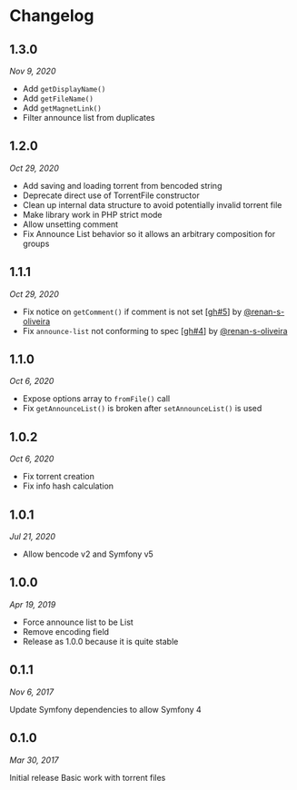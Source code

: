# Changelog

[//]: <> (Contributor list:)
[@renan-s-oliveira]: https://github.com/renan-s-oliveira

## 1.3.0

_Nov 9, 2020_

* Add `getDisplayName()`
* Add `getFileName()`
* Add `getMagnetLink()`
* Filter announce list from duplicates

## 1.2.0

_Oct 29, 2020_

* Add saving and loading torrent from bencoded string
* Deprecate direct use of TorrentFile constructor
* Clean up internal data structure to avoid potentially invalid torrent file
* Make library work in PHP strict mode
* Allow unsetting comment
* Fix Announce List behavior so it allows an arbitrary composition for groups

## 1.1.1

_Oct 29, 2020_

* Fix notice on `getComment()` if comment is not set [[gh#5]] by [@renan-s-oliveira]
* Fix `announce-list` not conforming to spec [[gh#4]] by [@renan-s-oliveira]

[gh#4]: https://github.com/arokettu/torrent-file/pull/4/
[gh#5]: https://github.com/arokettu/torrent-file/pull/5/

## 1.1.0

_Oct 6, 2020_

* Expose options array to `fromFile()` call
* Fix `getAnnounceList()` is broken after `setAnnounceList()` is used 

## 1.0.2

_Oct 6, 2020_

* Fix torrent creation
* Fix info hash calculation

## 1.0.1

_Jul 21, 2020_

* Allow bencode v2 and Symfony v5

## 1.0.0

_Apr 19, 2019_

* Force announce list to be List
* Remove encoding field
* Release as 1.0.0 because it is quite stable

## 0.1.1

_Nov 6, 2017_

Update Symfony dependencies to allow Symfony 4

## 0.1.0

_Mar 30, 2017_

Initial release
Basic work with torrent files
